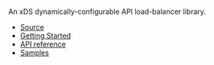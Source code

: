 An xDS dynamically-configurable API load-balancer library.

* [Source](https://github.com/junction-labs/junction-client/tree/main/junction-node)
* [Getting Started](https://docs.junctionlabs.io/getting-started/node)
* [API reference](https://docs.junctionlabs.io/api/node/stable/index.html)
* [Samples](https://github.com/junction-labs/junction-client/tree/main/junction-node/samples)
